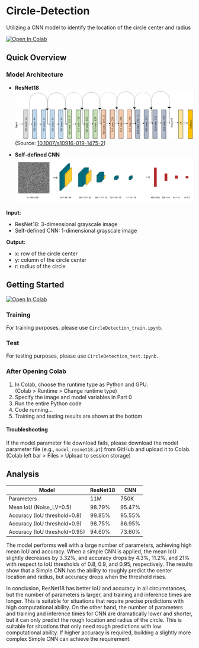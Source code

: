 # Circle-Detection

Utilizing a CNN model to identify the location of the circle center and radius

[![Open In Colab](https://colab.research.google.com/assets/colab-badge.svg)](https://colab.research.google.com/github/Dawosn-ma/Circle-Detection/)

## Quick Overview

### Model Architecture

- **ResNet18**  
  ![ResNet18 Architecture](./Images/ResNet18_Architecture.png)  
  (Source: [10.1007/s10916-019-1475-2](https://doi.org/10.1007/s10916-019-1475-2))

- **Self-defined CNN**  
  ![CNN Architecture](./Images/CNN_Architecture.png)

**Input:**
- ResNet18: 3-dimensional grayscale image
- Self-defined CNN: 1-dimensional grayscale image

**Output:**
- x: row of the circle center
- y: column of the circle center
- r: radius of the circle

## Getting Started

[![Open In Colab](https://colab.research.google.com/assets/colab-badge.svg)](https://colab.research.google.com/github/Dawosn-ma/Circle-Detection/)

### Training

For training purposes, please use `CircleDetection_train.ipynb`.

### Test

For testing purposes, please use `CircleDetection_test.ipynb`.

### After Opening Colab

1. In Colab, choose the runtime type as Python and GPU.  
   (Colab > Runtime > Change runtime type)
2. Specify the image and model variables in Part 0
3. Run the entire Python code
4. Code running...
5. Training and testing results are shown at the bottom

#### Troubleshooting

If the model parameter file download fails, please download the model parameter file (e.g., `model_resnet18.pt`) from GitHub and upload it to Colab.  
(Colab left bar > Files > Upload to session storage)

## Analysis

| Model                         | ResNet18 | CNN    |
| ----------------------------- | -------- | ------ |
| Parameters                    | 11M      | 750K   |
| Mean IoU (Noise_LV=0.5)       | 98.79%   | 95.47% |
| Accuracy (IoU threshold=0.8)  | 99.85%   | 95.55% |
| Accuracy (IoU threshold=0.9)  | 98.75%   | 86.95% |
| Accuracy (IoU threshold=0.95) | 94.60%   | 73.60% |

The model performs well with a large number of parameters, achieving high mean IoU and accuracy. When a simple CNN is applied, the mean IoU slightly decreases by 3.32%, and accuracy drops by 4.3%, 11.2%, and 21% with respect to IoU thresholds of 0.8, 0.9, and 0.95, respectively. The results show that a Simple CNN has the ability to roughly predict the center location and radius, but accuracy drops when the threshold rises.

In conclusion, ResNet18 has better IoU and accuracy in all circumstances, but the number of parameters is larger, and training and inference times are longer. This is suitable for situations that require precise predictions with high computational ability. On the other hand, the number of parameters and training and inference times for CNN are dramatically lower and shorter, but it can only predict the rough location and radius of the circle. This is suitable for situations that only need rough predictions with low computational ability. If higher accuracy is required, building a slightly more complex Simple CNN can achieve the requirement.
